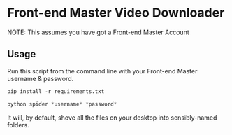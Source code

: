 # Front-end Master Video Downloader

NOTE: This assumes you have got a Front-end Master Account

## Usage

Run this script from the command line with your Front-end Master username & password.

```python
pip install -r requirements.txt

python spider *username* *password*
```

It will, by default, shove all the files on your desktop into sensibly-named folders.
